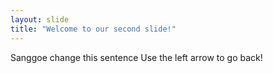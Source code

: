 ```yaml
---
layout: slide
title: "Welcome to our second slide!"
---
```

Sanggoe change this sentence
Use the left arrow to go back!
